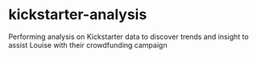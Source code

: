 # kickstarter-analysis
Performing analysis on Kickstarter data to discover trends and insight to assist Louise with their crowdfunding campaign 
